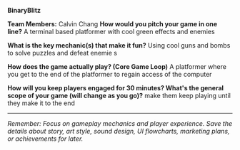 **BinaryBlitz**

**Team Members:** Calvin Chang
**How would you pitch your game in one line?**
A terminal based platformer with cool green effects and enemies

**What is the key mechanic(s) that make it fun?**
Using cool guns and bombs to solve puzzles and defeat enemie s

**How does the game actually play? (Core Game Loop)**
A platformer where you get to the end of the platformer to regain access of the computer

**How will you keep players engaged for 30 minutes? What's the general scope of your game (will change as you go)?**
make them keep playing until they make it to the end

---
*Remember: Focus on gameplay mechanics and player experience. Save the details about story, art style, sound design, UI flowcharts, marketing plans, or achievements for later.*
